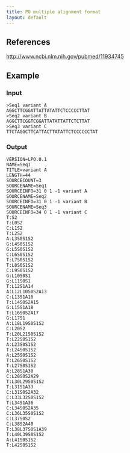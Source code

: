 ```yaml
---
title: PO multiple alignment format
layout: default
---
```


References
----------

http://www.ncbi.nlm.nih.gov/pubmed/11934745

Example
-------

### Input

    >Seq1 variant A
    AGGCTTCGGATTATTATATTCTCCCCCTTAT
    >Seq2 variant B
    AGGCTTCGGTCGGATTATATTATTCTCTTAT
    >Seq3 variant C
    TTCTAGGCTTCATTACTTATATTCTCCCCCCTAT

### Output

    VERSION=LPO.0.1
    NAME=Seq1
    TITLE=variant A
    LENGTH=44
    SOURCECOUNT=3
    SOURCENAME=Seq1
    SOURCEINFO=31 0 1 -1 variant A
    SOURCENAME=Seq2
    SOURCEINFO=31 0 1 -1 variant B
    SOURCENAME=Seq3
    SOURCEINFO=34 0 1 -1 variant C
    T:S2
    T:L0S2
    C:L1S2
    T:L2S2
    A:L3S0S1S2
    G:L4S0S1S2
    G:L5S0S1S2
    C:L6S0S1S2
    T:L7S0S1S2
    T:L8S0S1S2
    C:L9S0S1S2
    G:L10S0S1
    G:L11S0S1
    T:L12S1A14
    A:L12L10S0S2A13
    C:L13S1A16
    T:L14S0S2A15
    G:L15S1A18
    T:L16S0S2A17
    G:L17S1
    A:L18L19S0S1S2
    C:L20S2
    T:L20L21S0S1S2
    T:L22S0S1S2
    A:L23S0S1S2
    T:L24S0S1S2
    A:L25S0S1S2
    T:L26S0S1S2
    T:L27S0S1S2
    A:L28S1A30
    C:L28S0S2A29
    T:L30L29S0S1S2
    T:L31S1A33
    C:L31S0S2A32
    C:L33L32S0S1S2
    T:L34S1A36
    C:L34S0S2A35
    C:L36L35S0S1S2
    C:L37S0S2
    C:L38S2A40
    T:L38L37S0S1A39
    T:L40L39S0S1S2
    A:L41S0S1S2
    T:L42S0S1S2


 

